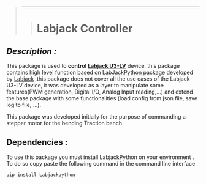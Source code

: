 > ------
>
> > # **Labjack Controller**



## *Description :* 

This package is used to **control [Labjack U3-LV](https://labjack.com/products/u3)** device.
this package contains high level function based on [LabJackPython](https://labjack.com/support/software/examples/ud/labjackpython) package developed by [Labjack](https://labjack.com/) ,this package does not cover all the use cases of the Labjack U3-LV device, it was developed as a layer to manipulate some features(PWM generation, Digital I/O, Analog Input reading,...) and extend the base package with some functionalities (load config from json file, save log to file, ...). 

This package was developed initially for the purpose of commanding a stepper motor for the bending Traction bench

## Dependencies :

To use this package you must install LabjackPython on your environment . To do so copy paste the following command in the command line interface 

`pip install Labjackpython`

